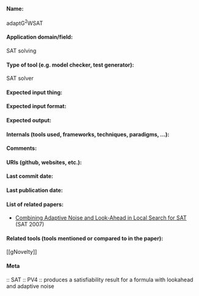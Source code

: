 #### Name:
adaptG<sup>2</sup>WSAT

#### Application domain/field:
SAT solving

#### Type of tool (e.g. model checker, test generator):
SAT solver

#### Expected input thing:

#### Expected input format:

#### Expected output:

#### Internals (tools used, frameworks, techniques, paradigms, ...):

#### Comments:

#### URIs (github, websites, etc.):

#### Last commit date:

#### Last publication date:

#### List of related papers:
- [Combining Adaptive Noise and Look-Ahead in Local Search for SAT ](https://doi.org/10.1007/978-3-540-72788-0_15) (SAT 2007)

#### Related tools (tools mentioned or compared to in the paper):
[[gNovelty]]

#### Meta
:: SAT
:: PV4 :: produces a satisfiability result for a formula with lookahead and adaptive noise
